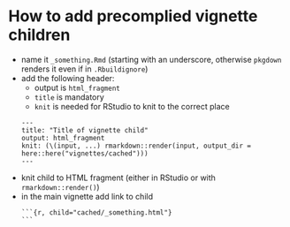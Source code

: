 # How to add precomplied vignette children

* name it `_something.Rmd` (starting with an underscore, otherwise `pkgdown`
  renders it even if in `.Rbuildignore`)
* add the following header:
    - output is `html_fragment`
    - `title` is mandatory
    - `knit` is needed for RStudio to knit to the correct place
  ````
  ---
  title: "Title of vignette child"
  output: html_fragment
  knit: (\(input, ...) rmarkdown::render(input, output_dir = here::here("vignettes/cached")))
  ---
  ````
* knit child to HTML fragment (either in RStudio or with `rmarkdown::render()`)
* in the main vignette add link to child
  ````
  ```{r, child="cached/_something.html"}
  ```
  ````
